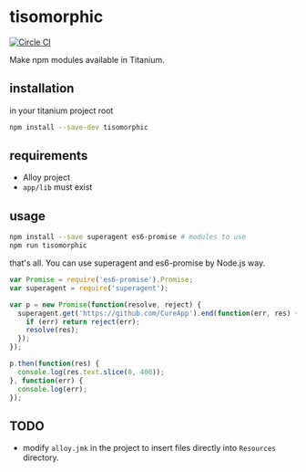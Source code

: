 # tisomorphic

[![Circle CI](https://circleci.com/gh/CureApp/tisomorphic.svg?style=svg)](https://circleci.com/gh/CureApp/tisomorphic)

Make npm modules available in Titanium.


## installation
in your titanium project root
```sh
npm install --save-dev tisomorphic
```

## requirements

- Alloy project
- `app/lib` must exist

## usage

```sh
npm install --save superagent es6-promise # modules to use
npm run tisomorphic
```

that's all. You can use superagent and es6-promise by Node.js way.

```js
var Promise = require('es6-promise').Promise;
var superagent = require('superagent');

var p = new Promise(function(resolve, reject) {
  superagent.get('https://github.com/CureApp').end(function(err, res) {
    if (err) return reject(err);
    resolve(res);
  });
});

p.then(function(res) {
  console.log(res.text.slice(0, 400));
}, function(err) {
  console.log(err);
});
```

## TODO
- modify `alloy.jmk` in the project to insert files directly into `Resources` directory.
